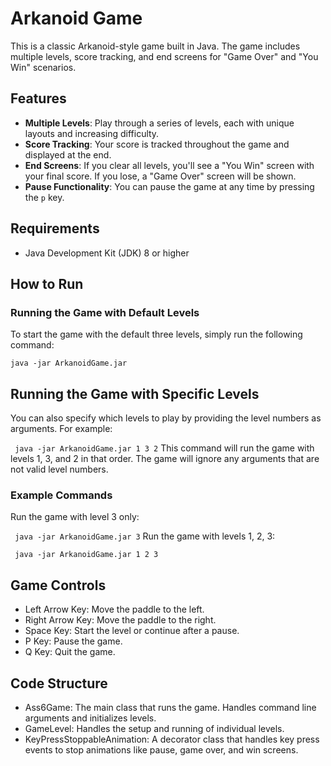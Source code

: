 # Arkanoid Game

This is a classic Arkanoid-style game built in Java. The game includes multiple levels, score tracking, and end screens for "Game Over" and "You Win" scenarios. 

## Features

- **Multiple Levels**: Play through a series of levels, each with unique layouts and increasing difficulty.
- **Score Tracking**: Your score is tracked throughout the game and displayed at the end.
- **End Screens**: If you clear all levels, you'll see a "You Win" screen with your final score. If you lose, a "Game Over" screen will be shown.
- **Pause Functionality**: You can pause the game at any time by pressing the `p` key.

## Requirements

- Java Development Kit (JDK) 8 or higher

## How to Run

### Running the Game with Default Levels

To start the game with the default three levels, simply run the following command:

`java -jar ArkanoidGame.jar`

## Running the Game with Specific Levels
You can also specify which levels to play by providing the level numbers as arguments. For example:

`
java -jar ArkanoidGame.jar 1 3 2`
This command will run the game with levels 1, 3, and 2 in that order. The game will ignore any arguments that are not valid level numbers.

### Example Commands
Run the game with level 3 only:

`
java -jar ArkanoidGame.jar 3`
Run the game with levels 1, 2, 3:

`
java -jar ArkanoidGame.jar 1 2 3`

## Game Controls
* Left Arrow Key: Move the paddle to the left.
* Right Arrow Key: Move the paddle to the right.
* Space Key: Start the level or continue after a pause.
* P Key: Pause the game.
* Q Key: Quit the game.

## Code Structure
* Ass6Game: The main class that runs the game. Handles command line arguments and initializes levels.
* GameLevel: Handles the setup and running of individual levels.
* KeyPressStoppableAnimation: A decorator class that handles key press events to stop animations like pause, game over, and win screens.
